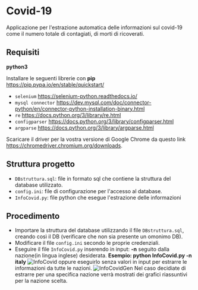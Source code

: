 # Covid-19
Applicazione per l'estrazione automatica delle informazioni sul covid-19 come il numero totale di contagiati, di morti di ricoverati.
## Requisiti
**python3**

Installare le seguenti librerie con **pip** https://pip.pypa.io/en/stable/quickstart/

- `selenium` https://selenium-python.readthedocs.io/
- `mysql connector` https://dev.mysql.com/doc/connector-python/en/connector-python-installation-binary.html
- `re` https://docs.python.org/3/library/re.html
- `configparser` https://docs.python.org/3/library/configparser.html
- `argparse` https://docs.python.org/3/library/argparse.html

Scaricare il driver per la vostra versione di Google Chrome da questo link https://chromedriver.chromium.org/downloads.

## Struttura progetto
- `DBstruttura.sql`: file in formato sql che contiene la struttura del database utilizzato.
- `config.ini`: file di configurazione per l'accesso al database.
- `InfoCovid.py`: file python che esegue l'estrazione delle informazioni

## Procedimento
- Importare la struttura del database utilizzando il file `DBstruttura.sql`, creando così il DB (verificare che non sia presente un omonimo DB).
- Modificare il file `config.ini` secondo le proprie credenziali.
- Eseguire il file `InfoCovid.py` inserendo in input: **-n** seguito dalla nazione(in lingua inglese) desiderata.
**Esempio: python InfoCovid.py -n italy**
![InfoCovid](https://user-images.githubusercontent.com/51764993/77183963-6005f880-6acf-11ea-903e-143ff04ad559.png)
oppure eseguirlo senza valori in input per estrarre le informazioni da tutte le nazioni.
![InfoCovidGen](https://user-images.githubusercontent.com/51764993/77183833-3b118580-6acf-11ea-8cab-750ff8475896.png)
Nel caso decidiate di estrarre per una specifica nazione verrà mostrati dei grafici riassuntivi per la nazione scelta.

